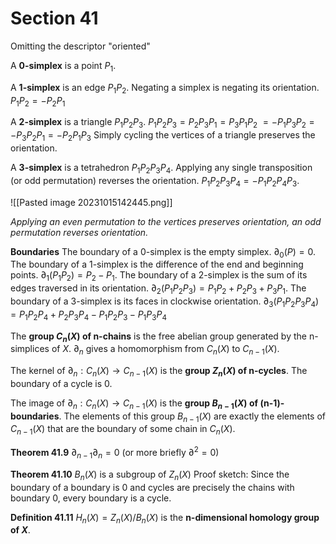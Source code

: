 # Section 41
Omitting the descriptor "oriented"

A **0-simplex** is a point $P_1$.

A **1-simplex** is an edge $P_1P_2$.
Negating a simplex is negating its orientation. $P_1P_2=-P_2P_1$

A **2-simplex** is a triangle $P_1P_2P_3$.
$P_1P_2P_3=P_2P_3P_1=P_3P_1P_2$
$=-P_1P_3P_2=-P_3P_2P_1=-P_2P_1P_3$
Simply cycling the vertices of a triangle preserves the orientation.

A **3-simplex** is a tetrahedron $P_1P_2P_3P_4$.
Applying any single transposition (or odd permutation) reverses the orientation.
$P_1P_2P_3P_4=-P_1P_2P_4P_3$.

![[Pasted image 20231015142445.png]]

_Applying an even permutation to the vertices preserves orientation, an odd permutation reverses orientation._

**Boundaries**
The boundary of a 0-simplex is the empty simplex. 
$\partial_0(P)=0$.
The boundary of a 1-simplex is the difference of the end and beginning points.
$\partial_1(P_1P_2)=P_2-P_1$.
The boundary of a 2-simplex is the sum of its edges traversed in its orientation.
$\partial_2(P_1P_2P_3)=P_1P_2+P_2P_3+P_3P_1$.
The boundary of a 3-simplex is its faces in clockwise orientation.
$\partial_3(P_1P_2P_3P_4)=P_1P_2P_4+P_2P_3P_4-P_1P_2P_3-P_1P_3P_4$

The **group $C_n(X)$ of n-chains** is the free abelian group generated by the n-simplices of $X$. $\partial_n$ gives a homomorphism from $C_n(X)$ to $C_{n-1}(X)$.

The kernel of $\partial_n : C_n(X) \to C_{n-1}(X)$ is the **group $Z_n(X)$ of n-cycles**.
The boundary of a cycle is 0.

The image of $\partial_n : C_n(X) \to C_{n-1}(X)$ is the **group $B_{n-1}(X)$ of (n-1)-boundaries**.
The elements of this group $B_{n-1}(X)$ are exactly the elements of $C_{n-1}(X)$ that are the boundary of some chain in $C_n(X)$.

**Theorem 41.9**
$\partial_{n-1}\partial_n=0$ (or more briefly $\partial^2 =0$)

**Theorem 41.10**
$B_n(X)$ is a subgroup of $Z_n(X)$
Proof sketch: Since the boundary of a boundary is 0 and cycles are precisely the chains with boundary 0, every boundary is a cycle.

**Definition 41.11**
$H_n(X)=Z_n(X)/B_n(X)$ is the **n-dimensional homology group of $X$**.
